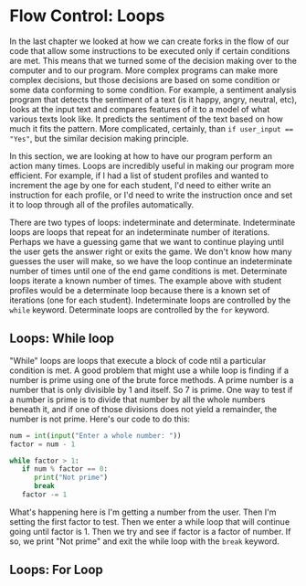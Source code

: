 # Flow Control: Loops

In the last chapter we looked at how we can create forks in the flow of our code that allow some instructions to be executed only if certain conditions are met. This means that we turned some of the decision making over to the computer and to our program. More complex programs can make more complex decisions, but those decisions are based on some condition or some data conforming to some condition. For example, a sentiment analysis program that detects the sentiment of a text (is it happy, angry, neutral, etc), looks at the input text and compares features of it to a model of what various texts look like. It predicts the sentiment of the text based on how much it fits the pattern. More complicated, certainly, than ```if user_input == "Yes"```, but the similar decision making principle. 

In this section, we are looking at how to have our program perform an action many times. Loops are incredibly useful in making our program more efficient. For example, if I had a list of student profiles and wanted to increment the age by one for each student, I'd need to either write an instruction for each profile, or I'd need to write the instruction once and set it to loop through all of the profiles automatically. 

There are two types of loops: indeterminate and determinate. Indeterminate loops are loops that repeat for an indeterminate number of iterations. Perhaps we have a guessing game that we want to continue playing until the user gets the answer right or exits the game. We don't know how many guesses the user will make, so we have the loop continue an indeterminate number of times until one of the end game conditions is met. Determinate loops iterate a known number of times. The example above with student profiles would be a determinate loop because there is a known set of iterations (one for each student). Indeterminate loops are controlled by the ```while``` keyword. Determinate loops are controlled by the ```for``` keyword. 

## Loops: While loop

"While" loops are loops that execute a block of code ntil a particular condition is met. A good problem that might use a while loop is finding if a number is prime using one of the brute force methods. A prime number is a number that is only divisible by 1 and itself. So 7 is prime. One way to test if a number is prime is to divide that number by all the whole numbers beneath it, and if one of those divisions does not yield a remainder, the number is not prime. Here's our code to do this:

```python
num = int(input("Enter a whole number: "))
factor = num - 1

while factor > 1:
   if num % factor == 0:
      print("Not prime")
      break
   factor -= 1
```

What's happening here is I'm getting a number from the user. Then I'm setting the first factor to test. Then we enter a while loop that will continue going until factor is 1. Then we try and see if factor is a factor of number. If so, we print "Not prime" and exit the while loop with the ```break``` keyword. 

## Loops: For Loop
